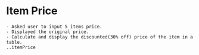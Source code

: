 # Item Price
	- Asked user to input 5 items price.
	- Displayed the original price.
	- Calculate and display the discounted(30% off) price of the item in a table.
	..itemPrice